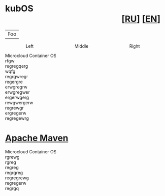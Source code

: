 # <div><div dir="ltl">kubOS</div><div dir="rtl">[[EN](https://github.com/flydock/kubos#readme)] [[RU](https://github.com/flydock/kubos#readme)]</div></div>

<div>
<table>
    <tr>
        <td>Foo</td>
    </tr>
</table>
</div>

<div style="display: flex; justify-content: space-around">
   <div>Left</div>
   <div>Middle</div>
   <div>Right</div>
</div>

Microcloud Container OS\
rfgw\
regregqerg\
wqfg\
regrgwregr\
regergre\
erwgregrw\
erwgregwer\
ergerwgerg\
rewgwergerw\
regrewgr\
ergregerw\
regregewrg

# [Apache Maven](https://maven.apache.org/)
Microcloud Container OS\
rgrewg\
rgreg\
regreg\
regrgreg\
regregrewg\
regregerw\
regrgq
